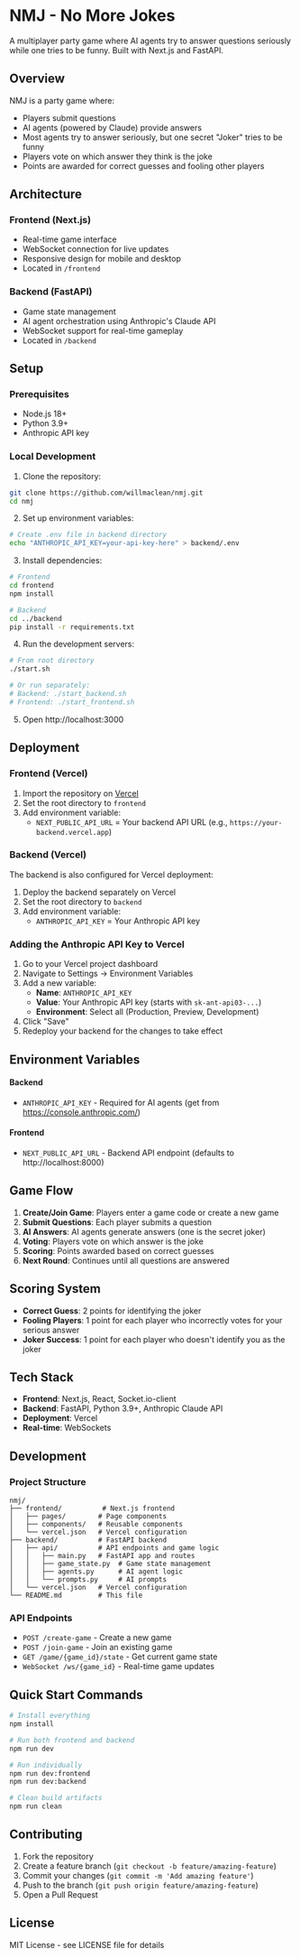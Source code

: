 # NMJ - No More Jokes

A multiplayer party game where AI agents try to answer questions seriously while one tries to be funny. Built with Next.js and FastAPI.

## Overview

NMJ is a party game where:
- Players submit questions
- AI agents (powered by Claude) provide answers
- Most agents try to answer seriously, but one secret "Joker" tries to be funny
- Players vote on which answer they think is the joke
- Points are awarded for correct guesses and fooling other players

## Architecture

### Frontend (Next.js)
- Real-time game interface
- WebSocket connection for live updates
- Responsive design for mobile and desktop
- Located in `/frontend`

### Backend (FastAPI)
- Game state management
- AI agent orchestration using Anthropic's Claude API
- WebSocket support for real-time gameplay
- Located in `/backend`

## Setup

### Prerequisites
- Node.js 18+
- Python 3.9+
- Anthropic API key

### Local Development

1. Clone the repository:
```bash
git clone https://github.com/willmaclean/nmj.git
cd nmj
```

2. Set up environment variables:
```bash
# Create .env file in backend directory
echo "ANTHROPIC_API_KEY=your-api-key-here" > backend/.env
```

3. Install dependencies:
```bash
# Frontend
cd frontend
npm install

# Backend
cd ../backend
pip install -r requirements.txt
```

4. Run the development servers:
```bash
# From root directory
./start.sh

# Or run separately:
# Backend: ./start_backend.sh
# Frontend: ./start_frontend.sh
```

5. Open http://localhost:3000

## Deployment

### Frontend (Vercel)

1. Import the repository on [Vercel](https://vercel.com)
2. Set the root directory to `frontend`
3. Add environment variable:
   - `NEXT_PUBLIC_API_URL` = Your backend API URL (e.g., `https://your-backend.vercel.app`)

### Backend (Vercel)

The backend is also configured for Vercel deployment:

1. Deploy the backend separately on Vercel
2. Set the root directory to `backend`
3. Add environment variable:
   - `ANTHROPIC_API_KEY` = Your Anthropic API key

### Adding the Anthropic API Key to Vercel

1. Go to your Vercel project dashboard
2. Navigate to Settings → Environment Variables
3. Add a new variable:
   - **Name**: `ANTHROPIC_API_KEY`
   - **Value**: Your Anthropic API key (starts with `sk-ant-api03-...`)
   - **Environment**: Select all (Production, Preview, Development)
4. Click "Save"
5. Redeploy your backend for the changes to take effect

## Environment Variables

#### Backend
- `ANTHROPIC_API_KEY` - Required for AI agents (get from https://console.anthropic.com/)

#### Frontend
- `NEXT_PUBLIC_API_URL` - Backend API endpoint (defaults to http://localhost:8000)

## Game Flow

1. **Create/Join Game**: Players enter a game code or create a new game
2. **Submit Questions**: Each player submits a question
3. **AI Answers**: AI agents generate answers (one is the secret joker)
4. **Voting**: Players vote on which answer is the joke
5. **Scoring**: Points awarded based on correct guesses
6. **Next Round**: Continues until all questions are answered

## Scoring System

- **Correct Guess**: 2 points for identifying the joker
- **Fooling Players**: 1 point for each player who incorrectly votes for your serious answer
- **Joker Success**: 1 point for each player who doesn't identify you as the joker

## Tech Stack

- **Frontend**: Next.js, React, Socket.io-client
- **Backend**: FastAPI, Python 3.9+, Anthropic Claude API
- **Deployment**: Vercel
- **Real-time**: WebSockets

## Development

### Project Structure
```
nmj/
├── frontend/          # Next.js frontend
│   ├── pages/        # Page components
│   ├── components/   # Reusable components
│   └── vercel.json   # Vercel configuration
├── backend/          # FastAPI backend
│   ├── api/          # API endpoints and game logic
│   │   ├── main.py   # FastAPI app and routes
│   │   ├── game_state.py  # Game state management
│   │   ├── agents.py      # AI agent logic
│   │   └── prompts.py     # AI prompts
│   └── vercel.json   # Vercel configuration
└── README.md         # This file
```

### API Endpoints

- `POST /create-game` - Create a new game
- `POST /join-game` - Join an existing game
- `GET /game/{game_id}/state` - Get current game state
- `WebSocket /ws/{game_id}` - Real-time game updates

## Quick Start Commands

```bash
# Install everything
npm install

# Run both frontend and backend
npm run dev

# Run individually
npm run dev:frontend
npm run dev:backend

# Clean build artifacts
npm run clean
```

## Contributing

1. Fork the repository
2. Create a feature branch (`git checkout -b feature/amazing-feature`)
3. Commit your changes (`git commit -m 'Add amazing feature'`)
4. Push to the branch (`git push origin feature/amazing-feature`)
5. Open a Pull Request

## License

MIT License - see LICENSE file for details